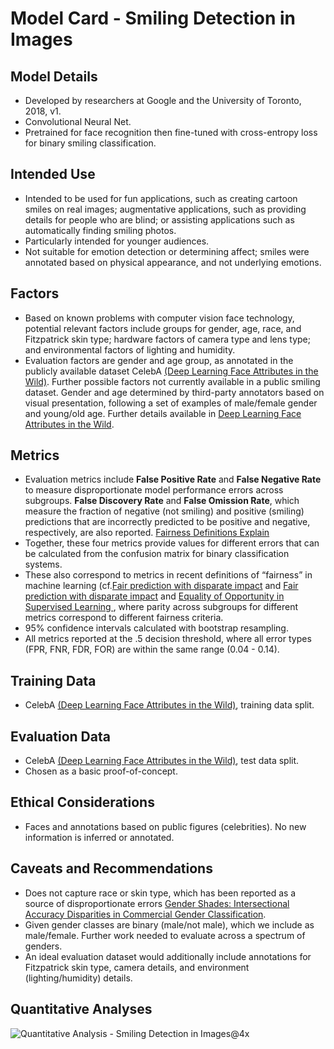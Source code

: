 # Model Card - Smiling Detection in Images

## Model Details
- Developed by researchers at Google and the University of Toronto, 2018, v1.
- Convolutional Neural Net.
- Pretrained for face recognition then fine-tuned with cross-entropy loss for binary smiling classification.

## Intended Use
- Intended to be used for fun applications, such as creating cartoon smiles on real images; augmentative applications, such as providing details for people who are blind; or assisting applications such as automatically finding smiling photos.
- Particularly intended for younger audiences.
- Not suitable for emotion detection or determining affect; smiles were annotated based on physical appearance, and not underlying emotions.

## Factors
- Based on known problems with computer vision face technology, potential relevant factors include groups for gender, age, race, and Fitzpatrick skin type; hardware factors of camera type and lens type; and environmental factors of lighting and humidity.
- Evaluation factors are gender and age group, as annotated in the publicly available dataset CelebA [(Deep Learning Face Attributes in the Wild)](https://arxiv.org/abs/1411.7766). Further possible factors not currently available in a public smiling dataset. Gender and age determined by third-party annotators based on visual presentation, following a set of examples of male/female gender and young/old age. Further details available in [Deep Learning Face Attributes in the Wild](https://arxiv.org/abs/1411.7766).

## Metrics
- Evaluation metrics include **False Positive Rate** and **False Negative Rate** to measure disproportionate model performance errors across subgroups. **False Discovery Rate** and **False Omission Rate**, which measure the fraction of negative (not smiling) and positive (smiling) predictions that are incorrectly predicted to be positive and negative, respectively, are also reported. [Fairness Definitions Explain](https://vsahil.github.io/publication/fairness-definitions/)
- Together, these four metrics provide values for different errors that can be calculated from the confusion matrix for binary classification systems.
- These also correspond to metrics in recent definitions of “fairness” in machine learning (cf.[Fair prediction with disparate impact]( https://arxiv.org/abs/1610.07524) and [Fair prediction with disparate impact](https://arxiv.org/abs/1610.07524) and [Equality of Opportunity in Supervised Learning
](https://papers.nips.cc/paper/2016/hash/9d2682367c3935defcb1f9e247a97c0d-Abstract.html), where parity across subgroups for different metrics correspond to different fairness criteria.
- 95% confidence intervals calculated with bootstrap resampling.
- All metrics reported at the .5 decision threshold, where all error types (FPR, FNR, FDR, FOR) are within the same range (0.04 - 0.14).

## Training Data
- CelebA [(Deep Learning Face Attributes in the Wild)](https://arxiv.org/abs/1411.7766), training data split.

## Evaluation Data
- CelebA [(Deep Learning Face Attributes in the Wild)](https://arxiv.org/abs/1411.7766), test data split.
- Chosen as a basic proof-of-concept.

## Ethical Considerations
- Faces and annotations based on public figures (celebrities). No new information is inferred or annotated.

## Caveats and Recommendations
- Does not capture race or skin type, which has been reported as a source of disproportionate errors [Gender Shades: Intersectional Accuracy Disparities in Commercial Gender Classification](https://www.media.mit.edu/publications/gender-shades-intersectional-accuracy-disparities-in-commercial-gender-classification/).
- Given gender classes are binary (male/not male), which we include as male/female. Further work needed to evaluate across a spectrum of genders.
- An ideal evaluation dataset would additionally include annotations for Fitzpatrick skin type, camera details, and environment (lighting/humidity) details.

## Quantitative Analyses

![Quantitative Analysis - Smiling Detection in Images@4x](https://user-images.githubusercontent.com/1875500/226173249-54429f91-b0db-4ea6-bfb5-8b89eef6f6ca.png)
